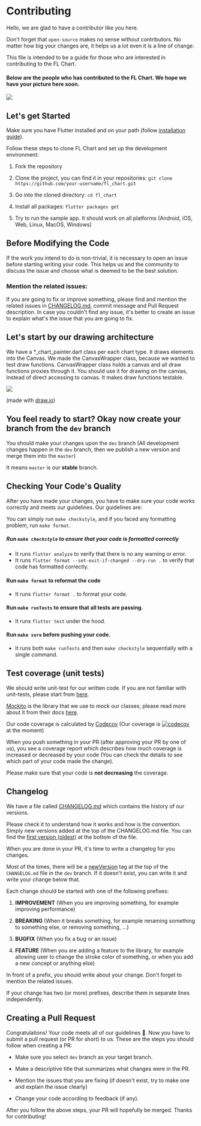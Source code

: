 # Contributing
Hello, we are glad to have a contributor like you here.  

Don't forget that `open-source` makes no sense without contributors. No matter how big your changes are, it helps us a lot even it is a line of change.

This file is intended to be a guide for those who are interested in contributing to the FL Chart.

#### Below are the people who has contributed to the FL Chart. We hope we have your picture here soon.
[![](https://opencollective.com/fl_chart/contributors.svg?width=890&button=false)](https://github.com/imaNNeoFighT/fl_chart/graphs/contributors)

## Let's get Started

Make sure you have Flutter installed and on your path (follow [installation guide](https://docs.flutter.dev/get-started/install)).

Follow these steps to clone FL Chart and set up the development environment:

1. Fork the repository

2. Clone the project, you can find it in your repositories: `git clone https://github.com/your-username/fl_chart.git`

3. Go into the cloned directory: `cd fl_chart`

4. Install all packages: `flutter packages get`

5. Try to run the sample app. It should work on all platforms (Android, iOS, Web, Linux, MacOS, Windows)

## Before Modifying the Code

If the work you intend to do is non-trivial, it is necessary to open
an issue before starting writing your code. This helps us and the
community to discuss the issue and choose what is deemed to be the
best solution.

### Mention the related issues:
If you are going to fix or improve something, please find and mention the related issues in [CHANGELOG.md](#changelog), commit message and Pull Request description.
In case you couldn't find any issue, it's better to create an issue to explain what's the issue that you are going to fix.

## Let's start by our drawing architecture
We have a *_chart_painter.dart class per each chart type. It draws elements into the Canvas.
We made the CanvasWrapper class, because we wanted to test draw functions.
CanvasWrapper class holds a canvas and all draw functions proxies through it.
You should use it for drawing on the canvas, Instead of direct accessing to canvas.
It makes draw functions testable.

<img src="https://github.com/imaNNeoFighT/fl_chart/raw/master/repo_files/images/architecture/fl_chart_architecture.jpg" />

(made with [draw.io](https://drive.google.com/file/d/1bj-2TqTRUh80dRKJk10drPNeA3fp3EA8/view))

## You feel ready to start? Okay now create your branch from the `dev` branch

You should make your changes upon the `dev` branch (All development changes happen in the `dev` branch, then we publish a new version and merge them into the `master`)

It means `master` is our **stable** branch.

## Checking Your Code's Quality

After you have made your changes, you have to make sure your code works
correctly and meets our guidelines. Our guidelines are:

You can simply run `make checkstyle`, and if you faced any formatting problem, run `make format`.

##### Run `make checkstyle` to ensure that your code is formatted correctly
- It runs `flutter analyze` to verify that there is no any warning or error.
- It runs `flutter format --set-exit-if-changed --dry-run .` to verify that code has formatted correctly.

#### Run `make format` to reformat the code
- It runs `flutter format .` to format your code.


#### Run `make runTests` to ensure that all tests are passing.
- It runs `flutter test` under the hood.

#### Run `make sure` before pushing your code.
- It runs both `make runTests` and then `make checkstyle` sequentially with a single command.

## Test coverage (unit tests)
We should write unit-test for our written code. If you are not familiar with unit-tests, please start from [here](https://docs.flutter.dev/cookbook/testing/unit/introduction).

[Mockito](https://pub.dev/packages/mockito) is the library that we use to mock our classes, please read more about it from their docs [here](https://github.com/dart-lang/mockito#lets-create-mocks).

Our code coverage is calculated by [Codecov](https://app.codecov.io/gh/imaNNeoFighT/fl_chart) (Our coverage is [![codecov](https://codecov.io/gh/imaNNeoFighT/fl_chart/branch/master/graph/badge.svg?token=XBhsIZBbZG)](https://codecov.io/gh/imaNNeoFighT/fl_chart)
 at the moment)

When you push something in your PR (after approving your PR by one of us), you see a coverage report which describes how much coverage is increased or decreased by your code (You can check the details to see which part of your code made the change). 

Please make sure that your code is **not decreasing** the coverage.

## Changelog
We have a file called [CHANGELOG.md](https://github.com/imaNNeoFighT/fl_chart/blob/master/CHANGELOG.md) which contains the history of our versions.

Please check it to understand how it works and how is the convention. Simply new versions added at the top of the CHANGELOG.md file. You can find the [first version (oldest)](https://github.com/imaNNeoFighT/fl_chart/blob/master/CHANGELOG.md#001---released-on-2019-june-4) at the bottom of the file.

When you are done in your PR, it's time to write a changelog for you changes. 

Most of the times, there will be a [newVersion](https://github.com/imaNNeoFighT/fl_chart/blob/dev/CHANGELOG.md#newversion) tag at the top of the `CHANGELOG.md` file in the `dev` branch. If it doesn't exist, you can write it and write your change below that.

Each change should be started with one of the following prefixes:
1. **IMPROVEMENT** (When you are improving something, for example improving performance)

2. **BREAKING** (When it breaks something, for example renaming something to something else, or removing something, ...)

3. **BUGFIX** (When you fix a bug or an issue)

4. **FEATURE** (When you are adding a feature to the library, for example allowing user to change the stroke color of something, or when you add a new concept or anything else)

In front of a prefix, you should write about your change. Don't forget to mention the related issues.

If your change has two (or more) prefixes, describe them in separate lines independently.


## Creating a Pull Request

Congratulations! Your code meets all of our guidelines :100:. Now you have to
submit a pull request (or PR for short) to us. These are the steps you should
follow when creating a PR:

- Make sure you select `dev` branch as your target branch.
  
- Make a descriptive title that summarizes what changes were in the PR.

- Mention the issues that you are fixing (if doesn't exist, try to make one and explain the issue clearly)

- Change your code according to feedback (if any).

After you follow the above steps, your PR will hopefully be merged. Thanks for
contributing!
